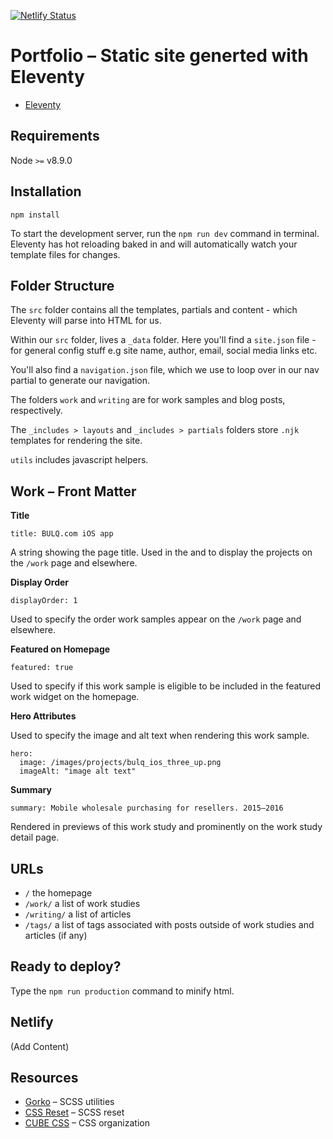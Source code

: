 [![Netlify Status](https://api.netlify.com/api/v1/badges/f4455669-0ce8-40ea-8ff5-5c31f0aadfa5/deploy-status)](https://app.netlify.com/sites/skeleventy/deploys)

# Portfolio – Static site generted with Eleventy 

* [Eleventy](https://www.11ty.dev/docs/)

## Requirements

Node `>=` v8.9.0

## Installation

```
npm install
```

To start the development server, run the `npm run dev` command in terminal. Eleventy has hot reloading baked in and will automatically watch your template files for changes.

## Folder Structure

The `src` folder contains all the templates, partials and content - which Eleventy will parse into HTML for us.

Within our `src` folder, lives a `_data` folder. Here you'll find a `site.json` file - for general config stuff e.g site name, author, email, social media links etc.

You'll also find a `navigation.json` file, which we use to loop over in our nav partial to generate our navigation.

The folders `work` and `writing` are for work samples and blog posts, respectively. 

The `_includes > layouts` and `_includes > partials` folders store `.njk` templates for rendering the site. 

`utils` includes javascript helpers. 

## Work – Front Matter

**Title**

`title: BULQ.com iOS app`

A string showing the page title. Used in the <head> and to display the projects on the `/work` page and elsewhere.

**Display Order**

`displayOrder: 1`

Used to specify the order work samples appear on the `/work` page and elsewhere.

**Featured on Homepage**

`featured: true`

Used to specify if this work sample is eligible to be included in the featured work widget on the homepage.

**Hero Attributes**

Used to specify the image and alt text when rendering this work sample.
```
hero:
  image: /images/projects/bulq_ios_three_up.png
  imageAlt: "image alt text" 
```

**Summary**

`summary: Mobile wholesale purchasing for resellers. 2015–2016`

Rendered in previews of this work study and prominently on the work study detail page.


## URLs

* `/` the homepage
* `/work/` a list of work studies 
* `/writing/` a list of articles 
* `/tags/` a list of tags associated with posts outside of work studies and articles (if any)

## Ready to deploy? 

Type the `npm run production` command to minify html. 

## Netlify

(Add Content)

## Resources

* [Gorko](https://github.com/hankchizljaw/gorko) – SCSS utilities 
* [CSS Reset](https://hankchizljaw.com/wrote/a-modern-css-reset/) – SCSS reset
* [CUBE CSS](https://piccalil.li/cube-css/) – CSS organization 

